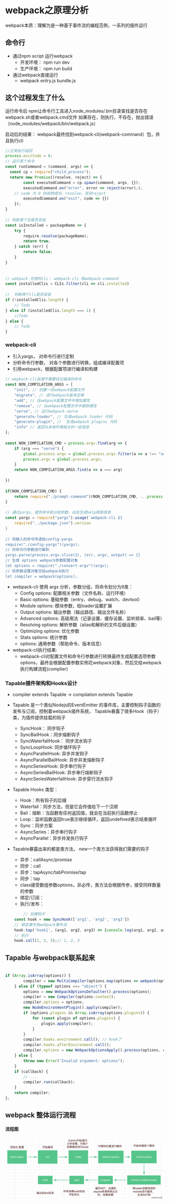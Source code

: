 # webpack之原理分析
webpack本质：理解为是一种基于事件流的编程范例，一系列的插件运行

## 命令行
- 通过npm script 运行webpack
   - 开发环境： npm run dev
   - 生产环境： npm run build
- 通过webpack直接运行
    - webpack entry.js  bundle.js

## 这个过程发生了什么
运行命令后 npm让命令行工具进入node_modules/.bin目录查找是否存在webpack.sh或者webpack.cmd文件 如果存在，则执行，不存在，抛出错误（node_modules/webpack/bin/webpack.js）

启动后的结果： webpack最终找到webpack-cli(webpack-command）包，并且执行cli

```js
//正常执行返回
process.exitCode = 0; 
// 运行某个命令
const runCommand = (command, args) => {
  const cp = require("child_process");
  return new Promise((resolve, reject) => {
        const executedCommand = cp.spawn(command, args, {});
        executedCommand.on("error", error => reject(error););
    // code 为 0 则说明成功，resolve，否则reject
        executedCommand.on("exit", code => {})
    });
} 

// 判断某个包是否安装
const isInstalled = packageName => {
    try {
        require.resolve(packageName);
        return true;
    } catch (err) {
        return false;
    }
}


// webpack 可用的cli： webpack-cli 和webpack-command
const installedClis = CLIs.filter(cli => cli.installed)

//  判断两个cli是否安装
if (!installedClis.length) {
    // Todo
} else if (installedClis.length === 1) {
    //Todo
} else {
    // Todo
}
```
### webpack-cli

- 引入yargs， 对命令行进行定制
- 分析命令行参数， 对各个参数进行转换，组成编译配置项
- 引用webpack，根据配置项进行编译和构建

```js
// wepback-cli处理不需要经过编译的命令
const NON_COMPILATION_ARGS = [
    "init", // 创建一份webpack配置文件
    "migrate", // 进行webpack版本迁移
    "add", // 往webpack配置文件中增加属性
    "remove", // 从webpack配置文件中删除属性
    "serve", // 运行webpack-serve
    "generate-loader", // 生成webpack loader 代码
    "generate-plugin", //  生成webpack plugins 代码
    "info" // 返回与本地环境相关的一些信息
];

const NON_COMPILATION_CMD = process.argv.find(arg => {
    if (arg === "serve") {
        global.process.argv = global.process.argv.filter(a => a !== "serve");
        process.argv = global.process.argv;
    }
    return NON_COMPILATION_ARGS.find(a => a === arg)

}) 

if(NON_COMPILATION_CMD) {
    return require("./prompt-command")(NON_COMPILATION_CMD, ...process.argv);
}

// 通过yargs，提供命令和分组参数，动态生成help帮助信息
const yargs = require("yargs").usage(`webpack-cli ${
    require("../package.json").version
}

// 将输入的命令传递给config-yargs
require("./config-yargs")(yargs);
// 对命令行参数进行解析
yargs.parse(process.argv.slice(2), (err, argv, output) => {}
// 生成 options webpack参数配置对象
let options = require("./convert-argv")(argv);
// 将参数设置对象交给webpack执行
let compiler = webpack(options);

```
- webpack-cli 使用 args 分析，参数分组，将命令划分为9类：
    -   Config options: 配置相关参数（文件名称、运行环境）
    -   Basic options: 基础参数（entry、debug、watch、devtool）
    -   Module options: 模块参数，给loader设置扩展
    -    Output options: 输出参数（输出路径、输出文件名称）
    -   Advanced options: 高级用法（记录设置、缓存设置、监听频率、bail等）
    -    Resolving options: 解析参数（alias和解析的文件后缀设置）
    -    Optimizing options: 优化参数
    -    Stats options: 统计参数
    -    options: 通用参数（帮助命令、版本信息）
- webpack-cli执行结果:
    - webpack-cli对配置文件和命令行参数进行转换最终生成配置选项参数options，最终会根据配置参数实例花webpack对象，然后交给webpack执行构建流程(complier)

### Tapable插件架构和Hooks设计

- compiler extends Tapable -> compilation extends Tapable
- Tapable 是一个类似Nodejs的EventEmitter 的事件库，主要控制钩子函数的发布与订阅，控制着webpack插件系统， Tapable暴露了很多Hook（钩子）类，为插件提供挂载的钩子

    - SyncHook： 同步钩子
    - SyncBailHook：同步熔断钩子
    - SyncWaterfallHook： 同步流水钩子
    - SyncLoopHook: 同步循环钩子
    -   AsyncParallelHook: 异步并发钩子
    -   AsyncParallelBailHook: 异步并发熔断钩子
    -   AsyncSeriesHook: 异步串行钩子
    -   AsyncSeriesBailHook: 异步串行熔断钩子
    -   AsyncSeriesWaterfallHook: 异步穿行流水钩子

- Tapable Hooks 类型：
    - Hook：所有钩子的后缀
    -   Waterfall：同步方法，但是它会传值给下一个汉顺
    -   Bail：熔断：当函数有任何返回值，就会在当前执行函数停止
    -   Loop：监听函数返回true表示继续循环，返回undefined表示结束循环
    -   Sync：同步方案
    -   AsyncSeries：异步串行钩子
    -   AsyncParallel：异步并发执行钩子

- Tapable暴露出来的都是类方法， new一个类方法获得我们需要的钩子
    
    - 异步：callAsync/promise
    - 同步：call
    - 异步：tapAsync/tabPromise/tap
    - 同步：tap
    + class接受数组参数options，非必传，类方法会根据传参，接受同样数量的参数
    +  绑定/订阅：
    +  执行/发布：

```js
        // 创建钩子
    const hook = new SyncHook(['arg1', 'arg2', 'arg3'])
    // 绑定事件到webpack事件流
    hook.tap('hook1', (arg1, arg2, arg3) => {console.log(arg1, arg2, arg3)})
    // 执行
    hook.call(1, 2, 3);// 1, 2, 3
```

## Tapable 与webpack联系起来

```js

if (Array.isArray(options)) {
        compiler = new MultiCompiler(options.map(options => webpack(options)));
    } else if (typeof options === "object") {
        options = new WebpackOptionsDefaulter().process(options);
        compiler = new Compiler(options.context);
        compiler.options = options;
        new NodeEnvironmentPlugin().apply(compiler);
        if (options.plugins && Array.isArray(options.plugins)) {
            for (const plugin of options.plugins) {
                plugin.apply(compiler);
            }
        }
        compiler.hooks.environment.call(); // hook了
        compiler.hooks.afterEnvironment.call();
        compiler.options = new WebpackOptionsApply().process(options, compiler);
    } else {
        throw new Error("Invalid argument: options");
    }
    if (callback) {
        // ....
        compiler.run(callback);
    }
    return compiler;
};

```

## webpack 整体运行流程
#### 流程图
 ![流程图](assets/webpack流程图.jpg)




